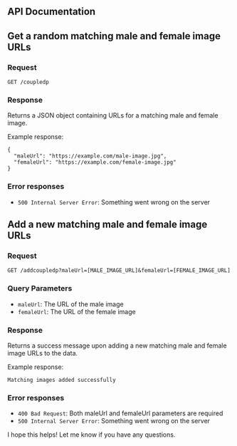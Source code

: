 API Documentation
---------------------

## Get a random matching male and female image URLs

### Request

`GET /coupledp`

### Response

Returns a JSON object containing URLs for a matching male and female image.

Example response:

```
{
  "maleUrl": "https://example.com/male-image.jpg",
  "femaleUrl": "https://example.com/female-image.jpg"
}
```

### Error responses

- `500 Internal Server Error`: Something went wrong on the server

## Add a new matching male and female image URLs

### Request

`GET /addcoupledp?maleUrl=[MALE_IMAGE_URL]&femaleUrl=[FEMALE_IMAGE_URL]`

### Query Parameters

- `maleUrl`: The URL of the male image
- `femaleUrl`: The URL of the female image

### Response

Returns a success message upon adding a new matching male and female image URLs to the data.

Example response:

```
Matching images added successfully
```

### Error responses

- `400 Bad Request`: Both maleUrl and femaleUrl parameters are required
- `500 Internal Server Error`: Something went wrong on the server

I hope this helps! Let me know if you have any questions.
